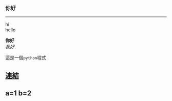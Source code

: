 ### 你好
---
hi<br>
hello<br>

__你好__<br>
*我好* <br>

這是一個`python`程式

[連結](https://udn.com/news/index)
---
a=1
b=2
---
